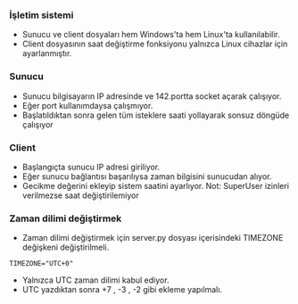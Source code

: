 ### İşletim sistemi
 - Sunucu ve client dosyaları hem Windows'ta hem Linux'ta kullanılabilir.
 - Client dosyasının saat değiştirme fonksiyonu yalnızca Linux cihazlar için ayarlanmıştır.
### Sunucu
 - Sunucu bilgisayarın IP adresinde ve 142.portta socket açarak çalışıyor.
 - Eğer port kullanımdaysa çalışmıyor.
 - Başlatıldıktan sonra gelen tüm isteklere saati yollayarak sonsuz döngüde çalışıyor
### Client
 - Başlangıçta sunucu IP adresi giriliyor.
 - Eğer sunucu bağlantısı başarılıysa zaman bilgisini sunucudan alıyor.
 - Gecikme değerini ekleyip sistem saatini ayarlıyor.
 Not: SuperUser izinleri verilmezse saat değiştirilemiyor
### Zaman dilimi değiştirmek
 - Zaman dilimi değiştirmek için server.py dosyası içerisindeki TIMEZONE değişkeni değiştirilmeli.
 ```
 TIMEZONE="UTC+0"
 ```
 - Yalnızca UTC zaman dilimi kabul ediyor.
 - UTC yazdıktan sonra +7 , -3 , -2 gibi ekleme yapılmalı.